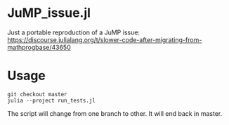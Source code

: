 # JuMP_issue.jl
Just a portable reproduction of a JuMP issue: https://discourse.julialang.org/t/slower-code-after-migrating-from-mathprogbase/43650

# Usage
```
git checkout master
julia --project run_tests.jl
```
The script will change from one branch to other. It will end back in master.